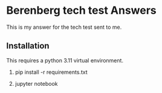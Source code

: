 # Berenberg tech test Answers

This is my answer for the tech test sent to me.

## Installation

This requires a python 3.11 virtual environment.

1. pip install -r requirements.txt

2. jupyter notebook
